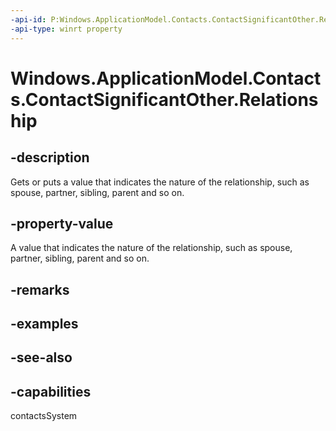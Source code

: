 ```yaml
---
-api-id: P:Windows.ApplicationModel.Contacts.ContactSignificantOther.Relationship
-api-type: winrt property
---
```


<!-- Property syntax
public Windows.ApplicationModel.Contacts.ContactRelationship Relationship { get;  set; }
-->

# Windows.ApplicationModel.Contacts.ContactSignificantOther.Relationship

## -description
Gets or puts a value that indicates the nature of the relationship, such as spouse, partner, sibling, parent and so on.

## -property-value
A value that indicates the nature of the relationship, such as spouse, partner, sibling, parent and so on.

## -remarks

## -examples

## -see-also

## -capabilities
contactsSystem
